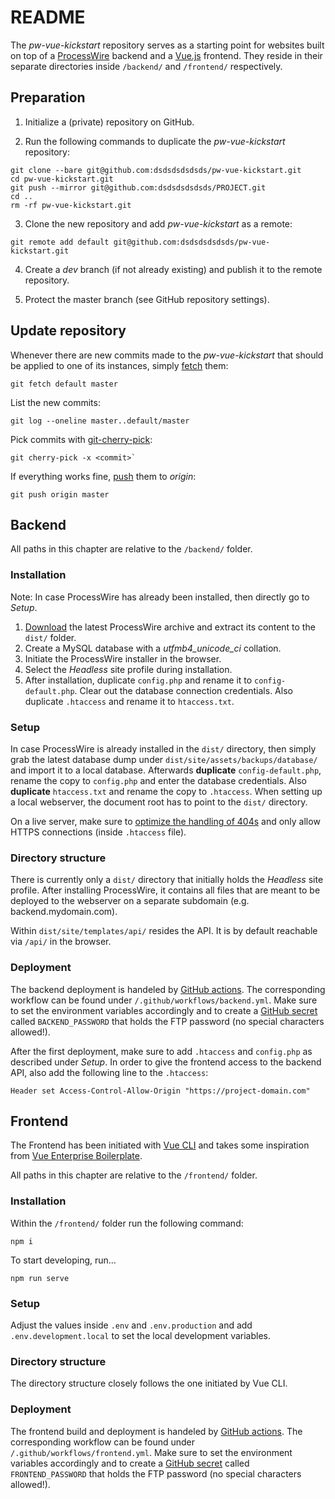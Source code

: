 # README

The _pw-vue-kickstart_ repository serves as a starting point for websites built on top of a [ProcessWire](https://processwire.com/) backend and a [Vue.js](https://vuejs.org/) frontend. They reside in their separate directories inside `/backend/` and `/frontend/` respectively.

## Preparation

1. Initialize a (private) repository on GitHub.

2. Run the following commands to duplicate the _pw-vue-kickstart_ repository:

```console
git clone --bare git@github.com:dsdsdsdsdsds/pw-vue-kickstart.git
cd pw-vue-kickstart.git
git push --mirror git@github.com:dsdsdsdsdsds/PROJECT.git
cd ..
rm -rf pw-vue-kickstart.git
```

3. Clone the new repository and add _pw-vue-kickstart_ as a remote:

```console
git remote add default git@github.com:dsdsdsdsdsds/pw-vue-kickstart.git
```

4. Create a _dev_ branch (if not already existing) and publish it to the remote repository.

5. Protect the master branch (see GitHub repository settings).

## Update repository

Whenever there are new commits made to the _pw-vue-kickstart_ that should be applied to one of its instances, simply [fetch](https://git-scm.com/docs/git-fetch) them:

```console
git fetch default master
```

List the new commits:

```console
git log --oneline master..default/master
```

Pick commits with [git-cherry-pick](https://git-scm.com/docs/git-cherry-pick):

```console
git cherry-pick -x <commit>`
```

If everything works fine, [push](https://help.github.com/articles/pushing-to-a-remote/) them to _origin_:

```console
git push origin master
```

## Backend

All paths in this chapter are relative to the `/backend/` folder.

### Installation

Note: In case ProcessWire has already been installed, then directly go to _Setup_.

1. [Download](https://processwire.com/download/core/) the latest ProcessWire archive and extract its content to the `dist/` folder.
2. Create a MySQL database with a _utfmb4_unicode_ci_ collation.
3. Initiate the ProcessWire installer in the browser.
4. Select the _Headless_ site profile during installation.
5. After installation, duplicate `config.php` and rename it to `config-default.php`. Clear out the database connection credentials. Also duplicate `.htaccess` and rename it to `htaccess.txt`.

### Setup

In case ProcessWire is already installed in the `dist/` directory, then simply grab the latest database dump under `dist/site/assets/backups/database/` and import it to a local database. Afterwards **duplicate** `config-default.php`, rename the copy to `config.php` and enter the database credentials. Also **duplicate** `htaccess.txt` and rename the copy to `.htaccess`. When setting up a local webserver, the document root has to point to the `dist/` directory.

On a live server, make sure to [optimize the handling of 404s](https://processwire.com/blog/posts/optimizing-404s-in-processwire/) and only allow HTTPS connections (inside `.htaccess` file).

### Directory structure

There is currently only a `dist/` directory that initially holds the _Headless_ site profile. After installing ProcessWire, it contains all files that are meant to be deployed to the webserver on a separate subdomain (e.g. backend.mydomain.com).

Within `dist/site/templates/api/` resides the API. It is by default reachable via `/api/` in the browser.

### Deployment

The backend deployment is handeled by [GitHub actions](https://help.github.com/en/actions). The corresponding workflow can be found under `/.github/workflows/backend.yml`. Make sure to set the environment variables accordingly and to create a [GitHub secret](https://help.github.com/en/actions/configuring-and-managing-workflows/creating-and-storing-encrypted-secrets) called `BACKEND_PASSWORD` that holds the FTP password (no special characters allowed!).

After the first deployment, make sure to add `.htaccess` and `config.php` as described under _Setup_. In order to give the frontend access to the backend API, also add the following line to the `.htaccess`:

```
Header set Access-Control-Allow-Origin "https://project-domain.com"
```

## Frontend

The Frontend has been initiated with [Vue CLI](https://cli.vuejs.org/) and takes some inspiration from [Vue Enterprise Boilerplate](https://github.com/chrisvfritz/vue-enterprise-boilerplate).

All paths in this chapter are relative to the `/frontend/` folder.

### Installation

Within the `/frontend/` folder run the following command:

```console
npm i
```

To start developing, run...

```console
npm run serve
```

### Setup

Adjust the values inside `.env` and `.env.production` and add `.env.development.local` to set the local development variables.

### Directory structure

The directory structure closely follows the one initiated by Vue CLI.

### Deployment

The frontend build and deployment is handeled by [GitHub actions](https://help.github.com/en/actions). The corresponding workflow can be found under `/.github/workflows/frontend.yml`. Make sure to set the environment variables accordingly and to create a [GitHub secret](https://help.github.com/en/actions/configuring-and-managing-workflows/creating-and-storing-encrypted-secrets) called `FRONTEND_PASSWORD` that holds the FTP password (no special characters allowed!).
